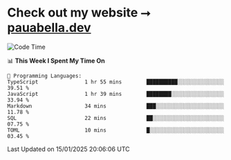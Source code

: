 # Check out my website ⭢ [pauabella.dev](https://pauabella.dev)

<!--START_SECTION:waka-->
![Code Time](http://img.shields.io/badge/Code%20Time-4%2C003%20hrs%2023%20mins-blue)

📊 **This Week I Spent My Time On** 

```text
💬 Programming Languages: 
TypeScript               1 hr 55 mins        ██████████░░░░░░░░░░░░░░░   39.51 % 
JavaScript               1 hr 39 mins        ████████░░░░░░░░░░░░░░░░░   33.94 % 
Markdown                 34 mins             ███░░░░░░░░░░░░░░░░░░░░░░   11.78 % 
SQL                      22 mins             ██░░░░░░░░░░░░░░░░░░░░░░░   07.75 % 
TOML                     10 mins             █░░░░░░░░░░░░░░░░░░░░░░░░   03.45 % 
```


 Last Updated on 15/01/2025 20:06:06 UTC
<!--END_SECTION:waka-->

